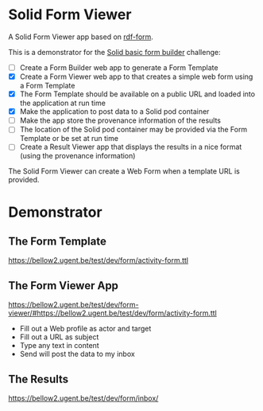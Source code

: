 # Solid Form Viewer

A Solid Form Viewer app based on [rdf-form](https://github.com/danielbeeke/rdf-form).

This is a demonstrator for the [Solid basic form builder](https://github.com/SolidLabResearch/Challenges/issues/19) challenge:

- [ ] Create a Form Builder web app to generate a Form Template
- [x] Create a Form Viewer web app to that creates a simple web form using a Form Template
- [x] The Form Template should be available on a public URL and loaded into the 
  application at run time
- [x] Make the application to post data to a Solid pod container
- [ ] Make the app store the provenance information of the results
- [ ] The location of the Solid pod container may be provided via the Form Template or be set at run time
- [ ] Create a Result Viewer app that displays the results in a nice format (using the provenance information)

The Solid Form Viewer can create a Web Form when a template URL is provided. 

# Demonstrator 

## The Form Template

https://bellow2.ugent.be/test/dev/form/activity-form.ttl

## The Form Viewer App

https://bellow2.ugent.be/test/dev/form-viewer/#https://bellow2.ugent.be/test/dev/form/activity-form.ttl

 - Fill out a Web profile as actor and target
 - Fill out a URL as subject
 - Type any text in content
 - Send will post the data to my inbox

## The Results

https://bellow2.ugent.be/test/dev/form/inbox/
